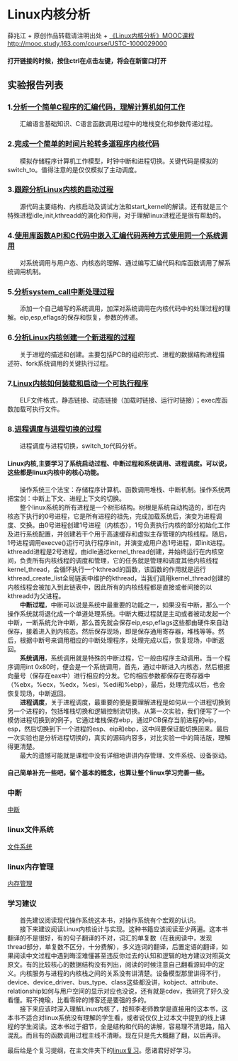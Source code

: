 # Linux内核分析
薛兆江 + 原创作品转载请注明出处 + [《Linux内核分析》MOOC课程](http://mooc.study.163.com/course/USTC-1000029000)
http://mooc.study.163.com/course/USTC-1000029000     
#### 打开链接的时候，按住ctrl在点击左键，将会在新窗口打开    
## 实验报告列表
### 1.[分析一个简单C程序的汇编代码，理解计算机如何工作](https://xuezhaojiang.github.io/LinuxKernel/lab1/lab1.html)     
&emsp;&emsp;汇编语言基础知识、C语言函数调用过程中的堆栈变化和参数传递过程。     
### 2.[完成一个简单的时间片轮转多道程序内核代码](https://xuezhaojiang.github.io/LinuxKernel/lab2/lab2.html)    
&emsp;&emsp;模拟存储程序计算机工作模型，时钟中断和进程切换。关键代码是模拟的switch_to。值得注意的是仅仅模拟了主动调度。      
### 3.[跟踪分析Linux内核的启动过程](https://xuezhaojiang.github.io/LinuxKernel/lab3/lab3.html)     
&emsp;&emsp;源代码主要结构、内核启动及调试方法和start_kernel的解读。还有就是三个特殊进程idle,init,kthreadd的演化和作用，对于理解linux进程还是很有帮助的。       
### 4.[使用库函数API和C代码中嵌入汇编代码两种方式使用同一个系统调用](https://xuezhaojiang.github.io/LinuxKernel/lab4/lab4.html)     
&emsp;&emsp;对系统调用与用户态、内核态的理解、通过编写汇编代码和库函数调用了解系统调用机制。       
### 5.[分析system_call中断处理过程](https://xuezhaojiang.github.io/LinuxKernel/lab5/lab5.html)     
&emsp;&emsp;添加一个自己编写的系统调用，加深对系统调用在内核代码中的处理过程的理解。eip,esp,eflags的保存和恢复，参数的传递。      
### 6.[分析Linux内核创建一个新进程的过程](https://xuezhaojiang.github.io/LinuxKernel/lab6/lab6.html)     
&emsp;&emsp;关于进程的描述和创建。主要包括PCB的组织形式、进程的数据结构进程描述符、fork系统调用的关键执行过程。      
### 7.[Linux内核如何装载和启动一个可执行程序](https://xuezhaojiang.github.io/LinuxKernel/lab7/lab7.html)     
&emsp;&emsp;ELF文件格式，静态链接、动态链接（加载时链接、运行时链接）；exec库函数加载可执行文件。   
### 8.[进程调度与进程切换的过程](https://xuezhaojiang.github.io/LinuxKernel/lab8/lab8.html)     
&emsp;&emsp;进程调度与进程切换，switch_to代码分析。      
     
#### Linux内核,主要学习了系统启动过程、中断过程和系统调用、进程调度。可以说，这些都是linux内核中的核心功能。    
&emsp;&emsp;操作系统三个法宝：存储程序计算机、函数调用堆栈、中断机制。操作系统两把宝剑：中断上下文、进程上下文的切换。    
&emsp;&emsp;整个linux系统的所有进程是一个树形结构。树根是系统自动构造的，即在内核态下执行的0号进程，它是所有进程的祖先，完成加载系统后，演变为进程调度、交换。由0号进程创建1号进程（内核态），1号负责执行内核的部分初始化工作及进行系统配置，并创建若干个用于高速缓存和虚拟主存管理的内核线程。随后，1号进程调用execve()运行可执行程序init，并演变成用户态1号进程，即init进程。kthreadd进程是2号进程，由idle通过kernel_thread创建，并始终运行在内核空间，负责所有内核线程的调度和管理，它的任务就是管理和调度其他内核线程kernel_thread，会循环执行一个kthread的函数，该函数的作用就是运行kthread_create_list全局链表中维护的kthread，当我们调用kernel_thread创建的内核线程会被加入到此链表中，因此所有的内核线程都是直接或者间接的以kthreadd为父进程。    
&emsp;&emsp;**中断过程**，中断可以说是系统中最重要的功能之一，如果没有中断，那么一个操作系统就将退化成一个单道处理系统。中断大概过程就是主动或者被动发起一个中断，一断系统允许中断，那么首先就会保存eip,esp,eflags这些都由硬件来自动保存，接着进入到内核态。然后保存现场，即是保存通用寄存器，堆栈等等。然后，根据中断号来调用相应的中断处理程序，处理完成以后，恢复现场，中断返回。    
&emsp;&emsp;**系统调用**，系统调用就是特殊的中断过程，它一般由程序主动调用。当一个程序调用int 0x80时，便会是一个系统调用，首先，通过中断进入内核态，然后根据向量号（保存在eax中）进行相应的分发。它的相应参数都保存在寄存器中（%ebx，%ecx，%edx，%esi，%edi和%ebp），最后，处理完成以后，也会恢复现场，中断返回。     
&emsp;&emsp;**进程调度**，关于进程调度，最重要的便是要理解进程是如何从一个进程切换到另一个进程的，包括堆栈切换和逻辑控制流切换。从第一次实验，我们便写了一个模仿进程切换到的例子，它通过堆栈保存ebp，通过PCB保存当前进程的eip，esp，然后切换到下一个进程的esp、eip和ebp，这中间要保证能切换回来。最后一次实验也是分析进程切换的，真实的源码内容多，对比实验一中的简洁版，理解得更清楚。    
&emsp;&emsp;最大的遗憾可能就是课程中没有详细地讲讲内存管理、文件系统、设备驱动。     
    
#### 自己简单补充一些吧，留个基本的概念，也算让整个linux学习完善一些。    
### 中断  
[中断](https://github.com/xuezhaojiang/LinuxKernel/blob/master/interrupt/interrupt.md)  
### linux文件系统    
[文件系统](https://github.com/xuezhaojiang/LinuxKernel/blob/master/VirtualFilesystem/VirtualFilesystem.md)  
    
### linux内存管理    
[内存管理](https://github.com/xuezhaojiang/LinuxKernel/blob/master/ProcessAddressSpace/ProcessAddressSpace.md)  
    
    
    
    
### 学习建议
&emsp;&emsp;首先建议阅读现代操作系统这本书，对操作系统有个宏观的认识。  
&emsp;&emsp;接下来建议阅读Linux内核设计与实现。这种书籍应该阅读至少两遍。这本书翻译的不是很好，有的句子翻译的不对，词汇的单复数（在我阅读中，发现thread部分，单复数不区分，十分费解），多义连词的翻译，后置定语的翻译，如果阅读中文过程中遇到晦涩难懂甚至违反你过去的认知和逻辑的地方建议对照英文原文。有的比较核心的数据结构没有列出，阅读的时候注意自己翻看源码中的定义。内核服务与进程的内核栈之间的关系没有讲清楚。设备模型那里讲得不行，device、device_driver、bus_type、class这些都没讲，kobject、attribute、relationship如何与用户空间的显示对应也没说，还有就是cdev，我研究了好久没看懂。瑕不掩瑜，比看零碎的博客还是要强的多的。  
&emsp;&emsp;接下来应该时深入理解Linux内核了，按照李老师教学是直接用的这本书，这本书不适合对linux系统没有理解的学生看，或者说仅仅上过本文中提到的线上课程的学生阅读。这本书过于细节，全是结构和代码的讲解，容易理不清思路，陷入混乱。而且有的函数调用过程主线不清晰。现在只是先大概翻了翻，以后再评。  
  
最后给是个复习提纲，在主文件夹下的[linux复习](https://github.com/xuezhaojiang/LinuxKernel)。愿诸君好好学习。  